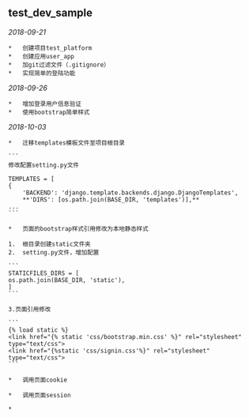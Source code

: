 ## test_dev_sample

*2018-09-21*

	*	创建项目test_platform
	*	创建应用user_app
	*	加git过滤文件（.gitignore）
	*	实现简单的登陆功能

*2018-09-26*

	*	增加登录用户信息验证
	*	使用bootstrap简单样式

*2018-10-03*

	*	迁移templates模板文件至项目根目录
	
	```
	修改配置setting.py文件

	TEMPLATES = [
    {
        'BACKEND': 'django.template.backends.django.DjangoTemplates',
        **'DIRS': [os.path.join(BASE_DIR, 'templates')],**
    ...
	```

	*	页面的bootstrap样式引用修改为本地静态样式
	
	1.	根目录创建static文件夹
	2.	setting.py文件，增加配置

	```
	STATICFILES_DIRS = [
    os.path.join(BASE_DIR, 'static'),
	]
	```

	3.页面引用修改

	```
	{% load static %}
    <link href="{% static 'css/bootstrap.min.css' %}" rel="stylesheet" type="text/css">
    <link href="{%static 'css/signin.css'%}" rel="stylesheet" type="text/css">
	```

	*	调用页面cookie

	*	调用页面session

	*